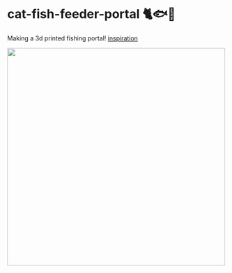# cat-fish-feeder-portal 🐈🐟🫧
Making a 3d printed fishing portal! [inspiration](https://fishportals.com/collections/fish-portals)
<p align="left">
<a>
<img width="500" src="https://files.slack.com/files-pri/T0266FRGM-F078U0XQJUF/image.png">
</a>
</p>
